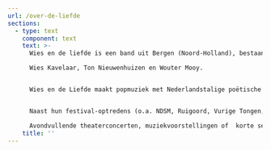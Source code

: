 ```yaml
---
url: /over-de-liefde
sections:
  - type: text
    component: text
    text: >-
      Wies en de liefde is een band uit Bergen (Noord-Holland), bestaande uit

      Wies Kavelaar, Ton Nieuwenhuizen en Wouter Mooy.


      Wies en de Liefde maakt popmuziek met Nederlandstalige poëtische teksten en een uitvoeringsvorm die naast het uitvoeren van een concert tevens aan theater en kleinkunst doet denken. Een unieke mengvorm. 


      Naast hun festival-optredens (o.a. NDSM, Ruigoord, Vurige Tongen, HemeltjeLief)  in hun rijdend theater (een oude stadsbus omgetoverd tot concertzaal) speelt het gezelschap al geruime tijd  in theaters, kerkjes, pop-podia in Nederland. (o.a. Victorie Alkmaar, Paradiso Amsterdam, Rode Hoed, De Mess Naarden, Cultuurkoepel,). 

      Avondvullende theaterconcerten, muziekvoorstellingen of  korte sets, alles passeert de revue.
    title: ''
---
```

